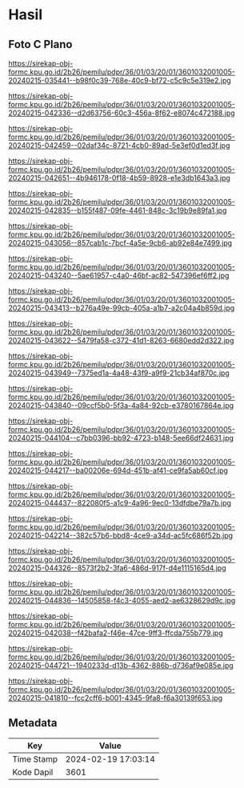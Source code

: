 # Hasil

## Foto C Plano

https://sirekap-obj-formc.kpu.go.id/2b26/pemilu/pdpr/36/01/03/20/01/3601032001005-20240215-035441--b98f0c39-768e-40c9-bf72-c5c9c5e319e2.jpg

https://sirekap-obj-formc.kpu.go.id/2b26/pemilu/pdpr/36/01/03/20/01/3601032001005-20240215-042336--d2d63756-60c3-456a-8f62-e8074c472188.jpg

https://sirekap-obj-formc.kpu.go.id/2b26/pemilu/pdpr/36/01/03/20/01/3601032001005-20240215-042459--02daf34c-8721-4cb0-89ad-5e3ef0d1ed3f.jpg

https://sirekap-obj-formc.kpu.go.id/2b26/pemilu/pdpr/36/01/03/20/01/3601032001005-20240215-042651--4b946178-0f18-4b59-8928-e1e3db1643a3.jpg

https://sirekap-obj-formc.kpu.go.id/2b26/pemilu/pdpr/36/01/03/20/01/3601032001005-20240215-042835--b155f487-09fe-4461-848c-3c19b9e89fa1.jpg

https://sirekap-obj-formc.kpu.go.id/2b26/pemilu/pdpr/36/01/03/20/01/3601032001005-20240215-043056--857cab1c-7bcf-4a5e-9cb6-ab92e84e7499.jpg

https://sirekap-obj-formc.kpu.go.id/2b26/pemilu/pdpr/36/01/03/20/01/3601032001005-20240215-043240--5ae61957-c4a0-46bf-ac82-547396ef6ff2.jpg

https://sirekap-obj-formc.kpu.go.id/2b26/pemilu/pdpr/36/01/03/20/01/3601032001005-20240215-043413--b276a49e-99cb-405a-a1b7-a2c04a4b859d.jpg

https://sirekap-obj-formc.kpu.go.id/2b26/pemilu/pdpr/36/01/03/20/01/3601032001005-20240215-043622--5479fa58-c372-41d1-8263-6680edd2d322.jpg

https://sirekap-obj-formc.kpu.go.id/2b26/pemilu/pdpr/36/01/03/20/01/3601032001005-20240215-043949--7375ed1a-4a48-43f9-a9f9-21cb34af870c.jpg

https://sirekap-obj-formc.kpu.go.id/2b26/pemilu/pdpr/36/01/03/20/01/3601032001005-20240215-043840--09ccf5b0-5f3a-4a84-92cb-e3780167864e.jpg

https://sirekap-obj-formc.kpu.go.id/2b26/pemilu/pdpr/36/01/03/20/01/3601032001005-20240215-044104--c7bb0396-bb92-4723-b148-5ee66df24631.jpg

https://sirekap-obj-formc.kpu.go.id/2b26/pemilu/pdpr/36/01/03/20/01/3601032001005-20240215-044217--ba00206e-694d-451b-af41-ce9fa5ab60cf.jpg

https://sirekap-obj-formc.kpu.go.id/2b26/pemilu/pdpr/36/01/03/20/01/3601032001005-20240215-044437--822080f5-a1c9-4a96-9ec0-13dfdbe79a7b.jpg

https://sirekap-obj-formc.kpu.go.id/2b26/pemilu/pdpr/36/01/03/20/01/3601032001005-20240215-042214--382c57b6-bbd8-4ce9-a34d-ac5fc686f52b.jpg

https://sirekap-obj-formc.kpu.go.id/2b26/pemilu/pdpr/36/01/03/20/01/3601032001005-20240215-044326--8573f2b2-3fa6-486d-917f-d4e1115165d4.jpg

https://sirekap-obj-formc.kpu.go.id/2b26/pemilu/pdpr/36/01/03/20/01/3601032001005-20240215-044836--14505858-f4c3-4055-aed2-ae6328629d9c.jpg

https://sirekap-obj-formc.kpu.go.id/2b26/pemilu/pdpr/36/01/03/20/01/3601032001005-20240215-042038--f42bafa2-f46e-47ce-9ff3-ffcda755b779.jpg

https://sirekap-obj-formc.kpu.go.id/2b26/pemilu/pdpr/36/01/03/20/01/3601032001005-20240215-044721--1940233d-d13b-4362-886b-d736af9e085e.jpg

https://sirekap-obj-formc.kpu.go.id/2b26/pemilu/pdpr/36/01/03/20/01/3601032001005-20240215-041810--fcc2cff6-b001-4345-9fa8-f6a30139f653.jpg


## Metadata

| Key        | Value               |
| ---------- | ------------------- |
| Time Stamp | 2024-02-19 17:03:14 |
| Kode Dapil | 3601                |



